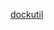 [dockutil](https://raw.githubusercontent.com/azohra/strapped/master/straps/dockutil/latest/README.md ':include')
